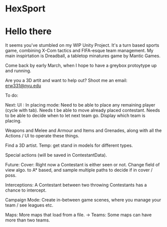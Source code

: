 # HexSport

<h1> Hello there </h1>

It seems you've stumbled on my WIP Unity Project. It's a turn based sports game, combining X-Com tactics and FIFA-esque team management. My main inspirtation is Dreadball, a tabletop minatures game by Mantic Games.

Come back by early March, when I hope to have a greybox protoytype up and running. 

Are you a 3D artit and want to help out? Shoot me an email: erw331@nyu.edu

To do:

Next:
UI : In placing mode: Need to be able to place any remaining player (cycle with tab). Needs t be able to move already placed contestant. Needs to be able to decide when to let next team go. Display which team is placing.

Weapons and Melee and Armour and Items and Grenades, along with all the Actions / UI to operate these things.

Find a 3D artist. Temp: get stand in models for different types. 

Special actions (will be saved in ContestantData).

Future:
Cover: Right now a Contestant is either seen or not. Change field of view algo. to A* based, and sample multiple paths to decide if in cover / poss. 

Interceptions: A Contestant between two throwing Contestants has a chance to intercept.

Campaign Mode: Create in-between game scenes, where you manage your team / see leagues etc.

Maps: More maps that load from a file.
-> Teams: Some maps can have more than two teams.


